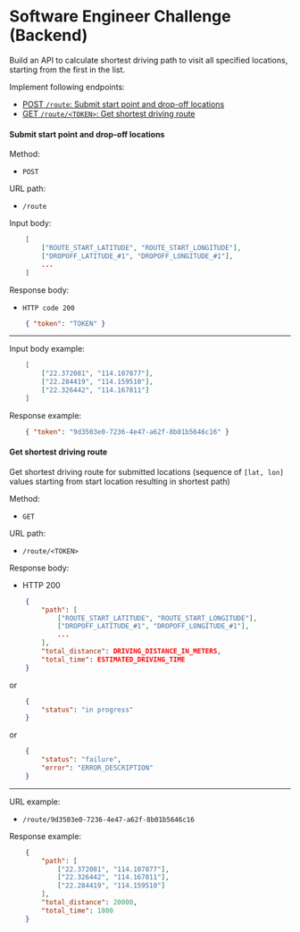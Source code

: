 # Software Engineer Challenge (Backend)

Build an API to calculate shortest driving path to visit all specified locations, starting from the first in the list.

Implement following endpoints:

- [POST `/route`: Submit start point and drop-off locations](#submit-start-point-and-drop-off-locations)
- [GET `/route/<TOKEN>`: Get shortest driving route](#get-shortest-driving-route)

#### Submit start point and drop-off locations

Method:  
 - `POST`

URL path:  
 - `/route`

Input body:  

```json
    [
    	["ROUTE_START_LATITUDE", "ROUTE_START_LONGITUDE"],
    	["DROPOFF_LATITUDE_#1", "DROPOFF_LONGITUDE_#1"],
    	...
    ]
```

Response body:  
 - `HTTP code 200`  

```json
    { "token": "TOKEN" }
```

---

Input body example:

```json
    [
    	["22.372081", "114.107877"],
    	["22.284419", "114.159510"],
    	["22.326442", "114.167811"]
    ]
```

Response example:

```json
    { "token": "9d3503e0-7236-4e47-a62f-8b01b5646c16" }
```

#### Get shortest driving route
Get shortest driving route for submitted locations (sequence of `[lat, lon]` values starting from start location resulting in shortest path)

Method:  
- `GET`

URL path:  
- `/route/<TOKEN>`

Response body:  
- HTTP 200  

```json
    {
    	"path": [
    		["ROUTE_START_LATITUDE", "ROUTE_START_LONGITUDE"],
    		["DROPOFF_LATITUDE_#1", "DROPOFF_LONGITUDE_#1"],
    		...
    	],
    	"total_distance": DRIVING_DISTANCE_IN_METERS,
    	"total_time": ESTIMATED_DRIVING_TIME
    }
```  
or  

```json
    {
    	"status": "in progress"
    }
```  
or  

```json
    {
    	"status": "failure",
    	"error": "ERROR_DESCRIPTION"
    }
```

---

URL example:  
 - `/route/9d3503e0-7236-4e47-a62f-8b01b5646c16`

Response example:  
```json
    {
    	"path": [
    		["22.372081", "114.107877"],
    		["22.326442", "114.167811"],
    		["22.284419", "114.159510"]
    	],
    	"total_distance": 20000,
    	"total_time": 1800
    }
```
